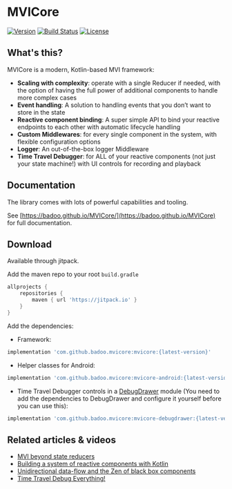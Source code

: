 # MVICore
[![Version](https://jitpack.io/v/badoo/mvicore.svg)](https://jitpack.io/#badoo/mvicore)
[![Build Status](https://travis-ci.org/badoo/MVICore.svg?branch=master)](https://travis-ci.org/badoo/MVICore)
[![License](https://img.shields.io/badge/License-Apache%202.0-blue.svg)](http://www.apache.org/licenses/LICENSE-2.0)

## What's this?

MVICore is a modern, Kotlin-based MVI framework:
- **Scaling with complexity**: operate with a single Reducer if needed, with the option of having the full power of additional components to handle more complex cases
- **Event handling**: A solution to handling events that you don’t want to store in the state
- **Reactive component binding**: A super simple API to bind your reactive endpoints to each other with automatic lifecycle handling
- **Custom Middlewares**: for every single component in the system, with flexible configuration options
- **Logger**: An out-of-the-box logger Middleware
- **Time Travel Debugger**: for ALL of your reactive components (not just your state machine!) with UI controls for recording and playback


## Documentation

The library comes with lots of powerful capabilities and tooling.

See [https://badoo.github.io/MVICore/](https://badoo.github.io/MVICore) for full documentation.

## Download

Available through jitpack.

Add the maven repo to your root `build.gradle`

```groovy
allprojects {
    repositories {
        maven { url 'https://jitpack.io' }
    }
}
```

Add the dependencies:
- Framework:
```groovy
implementation 'com.github.badoo.mvicore:mvicore:{latest-version}'
```

- Helper classes for Android:
```groovy
implementation 'com.github.badoo.mvicore:mvicore-android:{latest-version}'
```

- Time Travel Debugger controls in a [DebugDrawer](https://github.com/palaima/DebugDrawer) module (You need to add the dependencies to DebugDrawer and configure it yourself before you can use this):
```groovy
implementation 'com.github.badoo.mvicore:mvicore-debugdrawer:{latest-version}'
```

## Related articles & videos
- [MVI beyond state reducers](https://badootech.badoo.com/a-modern-kotlin-based-mvi-architecture-9924e08efab1)
- [Building a system of reactive components with Kotlin](https://badootech.badoo.com/building-a-system-of-reactive-components-with-kotlin-ff56981e92cf)
- [Unidirectional data-flow and the Zen of black box components](https://medium.com/p/unidirectional-data-flow-and-the-zen-of-black-box-components-fff5d618f8b6?source=email-e819b9e65829--writer.postDistributed&sk=e17b031a4f155a8dc7d3248489116240)
- [Time Travel Debug Everything!](https://badootech.badoo.com/time-travel-debug-everything-droidconuk-2018-lightning-talk-445217258401)
